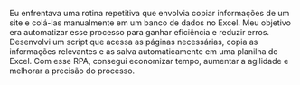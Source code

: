 Eu enfrentava uma rotina repetitiva que envolvia copiar informações de um site e colá-las manualmente em um banco de dados no Excel.
Meu objetivo era automatizar esse processo para ganhar eficiência e reduzir erros.
Desenvolvi um script que acessa as páginas necessárias, copia as informações relevantes e as salva automaticamente em uma planilha do Excel.
Com esse RPA, consegui economizar tempo, aumentar a agilidade e melhorar a precisão do processo.

